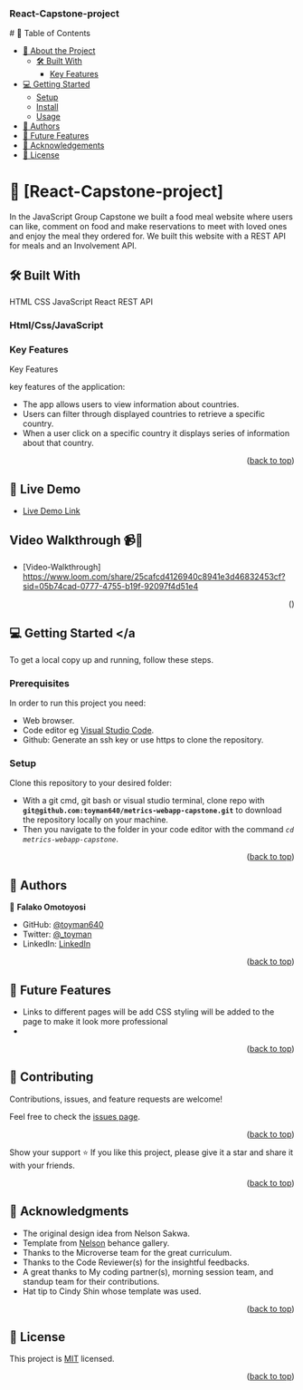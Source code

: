 <a name="readme-top"></a>

  <h3><b>React-Capstone-project
</b></h3>

</div>
# 📗 Table of Contents

- [📖 About the Project](#about-project)
  - [🛠 Built With](#built-with)
    - [Key Features](#key-features)
- [💻 Getting Started](#getting-started)
  - [Setup](#setup)
  - [Install](#install)
  - [Usage](#usage)
- [👥 Authors](#authors)
- [🔭 Future Features](#future-features)
- [🙏 Acknowledgements](#acknowledgements)
- [📝 License](#license)

# 📖 [React-Capstone-project] <a name="about-project"></a>
In the JavaScript Group Capstone we built a food meal website where users can like, comment on food and make reservations to meet with loved ones and enjoy the meal they ordered for. We built this website with a REST API for meals and an Involvement API.


## 🛠 Built With <a name="built-with"></a>

HTML
CSS
JavaScript
React
REST API

### Html/Css/JavaScript <a name="tech-stack"></a>




<!-- Features -->

### Key Features <a name="key-features"></a>
Key Features

key features of the application:
- The app allows users to view information about countries.
- Users can filter through displayed countries to retrieve a specific country.
- When a user click on a specific country it displays series of information about that country.



<p align="right">(<a href="#readme-top">back to top</a>)</p>


## 🚀 Live Demo <a name="live-demo"></a>


- [Live Demo Link](https://toyman640.github.io/metrics-webapp-capstone/)

## Video Walkthrough 📹🚶

- [Video-Walkthrough] https://www.loom.com/share/25cafcd4126940c8941e3d46832453cf?sid=05b74cad-0777-4755-b19f-92097f4d51e4



<p align="right">(<a href="#readme-top"></a>)</p>

<!-- GETTING STARTED -->

## 💻 Getting Started <a name="getting-started"></a

To get a local copy up and running, follow these steps.

### Prerequisites

In order to run this project you need:

- Web browser.
- Code editor eg [Visual Studio Code](https://code.visualstudio.com/download).
- Github: Generate an ssh key or use https to clone the repository.

### Setup

Clone this repository to your desired folder:

- With a git cmd, git bash or visual studio terminal, clone repo with **``git@github.com:toyman640/metrics-webapp-capstone.git``** to download the repository locally on your machine.
- Then you navigate to the folder in your code editor with the command *``cd metrics-webapp-capstone``*.

<p align="right">(<a href="#readme-top">back to top</a>)</p>



<!-- AUTHORS -->

## 👥 Authors <a name="authors"></a>

👤 **Falako Omotoyosi**

- GitHub: [@toyman640](https://github.com/toyman640)
- Twitter: [@_toyman](https://twitter.com/_toyman)
- LinkedIn: [LinkedIn](https://linkedin.com/in/linkedinhandle) 

<p align="right">(<a href="#readme-top">back to top</a>)</p>

<!-- FUTURE FEATURES -->

## 🔭 Future Features <a name="future-features"></a>
- Links to different pages will be add
 CSS styling will be added to the page to make it look more professional
-




<p align="right">(<a href="#readme-top">back to top</a>)</p>

<!-- CONTRIBUTING -->

## 🤝 Contributing <a name="contributing"></a>

Contributions, issues, and feature requests are welcome!

Feel free to check the [issues page](../../issues/).

<p align="right">(<a href="#readme-top">back to top</a>)</p>

<!-- SUPPORT -->

Show your support ⭐️
If you like this project, please give it a star and share it with your friends.


<p align="right">(<a href="#readme-top">back to top</a>)</p>

<!-- ACKNOWLEDGEMENTS -->

## 🙏 Acknowledgments <a name="acknowledgements"></a>
- The original design idea from  Nelson Sakwa.
- Template from [Nelson](https://www.behance.net/gallery/31579789/Ballhead-App-(Free-PSDs)) behance gallery.
- Thanks to the Microverse team for the great curriculum.
- Thanks to the Code Reviewer(s) for the insightful feedbacks.
- A great thanks to My coding partner(s), morning session team, and standup team for their contributions.
- Hat tip to Cindy Shin whose template was used.




<p align="right">(<a href="#readme-top">back to top</a>)</p>


<!-- LICENSE -->

## 📝 License <a name="license"></a>

This project is [MIT](./LICENSE) licensed.

<p align="right">(<a href="#readme-top">back to top</a>)</p>
